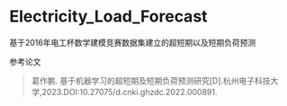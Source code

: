 # Electricity_Load_Forecast
基于2016年电工杯数学建模竞赛数据集建立的超短期以及短期负荷预测

参考论文
>葛作鹏. 基于机器学习的超短期及短期负荷预测研究[D].杭州电子科技大学,2023.DOI:10.27075/d.cnki.ghzdc.2022.000891.